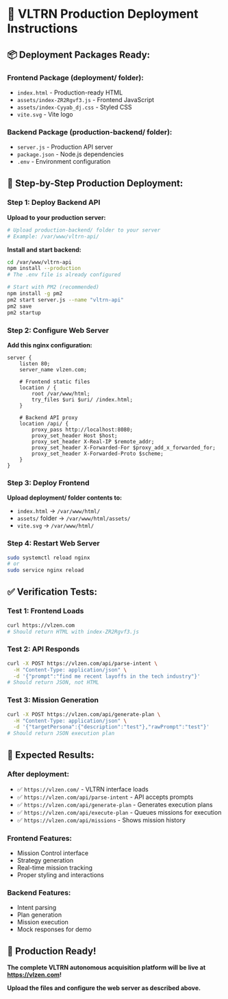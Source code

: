 # 🚀 VLTRN Production Deployment Instructions

## 📦 Deployment Packages Ready:

### **Frontend Package (deployment/ folder):**
- `index.html` - Production-ready HTML
- `assets/index-ZR2Rgvf3.js` - Frontend JavaScript
- `assets/index-Cyyab_dj.css` - Styled CSS
- `vite.svg` - Vite logo

### **Backend Package (production-backend/ folder):**
- `server.js` - Production API server
- `package.json` - Node.js dependencies
- `.env` - Environment configuration

## 🚀 Step-by-Step Production Deployment:

### **Step 1: Deploy Backend API**

**Upload to your production server:**
```bash
# Upload production-backend/ folder to your server
# Example: /var/www/vltrn-api/
```

**Install and start backend:**
```bash
cd /var/www/vltrn-api
npm install --production
# The .env file is already configured

# Start with PM2 (recommended)
npm install -g pm2
pm2 start server.js --name "vltrn-api"
pm2 save
pm2 startup
```

### **Step 2: Configure Web Server**

**Add this nginx configuration:**
```nginx
server {
    listen 80;
    server_name vlzen.com;
    
    # Frontend static files
    location / {
        root /var/www/html;
        try_files $uri $uri/ /index.html;
    }
    
    # Backend API proxy
    location /api/ {
        proxy_pass http://localhost:8080;
        proxy_set_header Host $host;
        proxy_set_header X-Real-IP $remote_addr;
        proxy_set_header X-Forwarded-For $proxy_add_x_forwarded_for;
        proxy_set_header X-Forwarded-Proto $scheme;
    }
}
```

### **Step 3: Deploy Frontend**

**Upload deployment/ folder contents to:**
- `index.html` → `/var/www/html/`
- `assets/` folder → `/var/www/html/assets/`
- `vite.svg` → `/var/www/html/`

### **Step 4: Restart Web Server**
```bash
sudo systemctl reload nginx
# or
sudo service nginx reload
```

## ✅ Verification Tests:

### **Test 1: Frontend Loads**
```bash
curl https://vlzen.com
# Should return HTML with index-ZR2Rgvf3.js
```

### **Test 2: API Responds**
```bash
curl -X POST https://vlzen.com/api/parse-intent \
  -H "Content-Type: application/json" \
  -d '{"prompt":"find me recent layoffs in the tech industry"}'
# Should return JSON, not HTML
```

### **Test 3: Mission Generation**
```bash
curl -X POST https://vlzen.com/api/generate-plan \
  -H "Content-Type: application/json" \
  -d '{"targetPersona":{"description":"test"},"rawPrompt":"test"}'
# Should return JSON execution plan
```

## 🎯 Expected Results:

### **After deployment:**
- ✅ `https://vlzen.com/` - VLTRN interface loads
- ✅ `https://vlzen.com/api/parse-intent` - API accepts prompts
- ✅ `https://vlzen.com/api/generate-plan` - Generates execution plans
- ✅ `https://vlzen.com/api/execute-plan` - Queues missions for execution
- ✅ `https://vlzen.com/api/missions` - Shows mission history

### **Frontend Features:**
- Mission Control interface
- Strategy generation
- Real-time mission tracking
- Proper styling and interactions

### **Backend Features:**
- Intent parsing
- Plan generation
- Mission execution
- Mock responses for demo

## 🚀 Production Ready!

**The complete VLTRN autonomous acquisition platform will be live at https://vlzen.com!**

**Upload the files and configure the web server as described above.**
